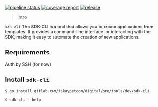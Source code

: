 [![pipeline status](https://gitlab.com/iskaypetcom/digital/sre/tools/dev/sdk-cli/badges/main/pipeline.svg)](https://gitlab.com/iskaypetcom/digital/sre/tools/dev/sdk-cli/-/commits/main)
[![coverage report](https://gitlab.com/iskaypetcom/digital/sre/tools/dev/sdk-cli/badges/main/coverage.svg)](https://gitlab.com/iskaypetcom/digital/sre/tools/dev/sdk-cli/-/commits/main)
[![release](https://gitlab.com/iskaypetcom/digital/sre/tools/dev/sdk-cli/-/badges/release.svg)](https://gitlab.com/iskaypetcom/digital/sre/tools/dev/sdk-cli/-/releases)
> 
> Intro

`sdk-cli` The SDK-CLI is a tool that allows you to create applications from templates.
It provides a command-line interface for interacting with the SDK, making it easy to automate the creation of new
applications.


## Requirements
Auth by SSH (for now)

## Install `sdk-cli`

```shell
$ go install gitlab.com/iskaypetcom/digital/sre/tools/dev/sdk-cli
```

```shell
$ sdk-cli --help
```
